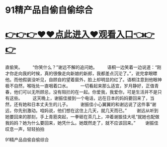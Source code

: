 # 91精产品自偷自偷综合
# <a href="https://github.com/zuoyes/rugu/issues/1">👉👉👉♥♥点此进入♥观看入口👈👉👉</a>

直偷笑。
　　“你笑什么？”谢远不解的追问她。
　　语桐一边笑着一边说道：“刚才你走向我的时候，真的很像走向新娘的新郎，我都差点沉沦了。”，说完拿眼瞟他。而他假装没听见，自顾自的望着窗外，脸上却明显的红了。语桐注意到他眼神极不自然，喉咙处一直咽着口水。
　　一切看起来那么适宜，岁月静好，正值青春，他们可以无所顾忌，没有阻拦的在一起。你爱我，我爱你，可是生活并不是只有这些。
　　这天晚上，谢振佳接到一个电话，远在日本的妈妈要回来了，当然，还有她和日本丈夫生的儿子。
　　谢振佳小心翼翼的和谢远说了这件事“谢远，你先别激动。咱妈说，他们想在这住上几天，就几天而已。”
　　谢远从听到她要回来的那刻，手上青筋突起，一拳砸在茶几上，冲着谢振佳大吼“就她也配做我妈妈？她为什么要回来，她凭什么。她既然走了，就不应该回来。”
　　谢振佳叹息一声，轻轻拍拍

91精产品自偷自偷综合
